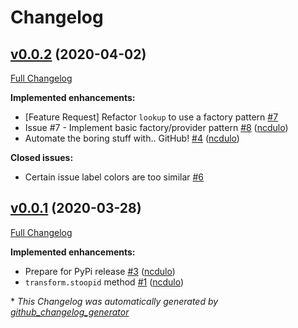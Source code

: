 # Changelog

## [v0.0.2](https://github.com/ncdulo/word_tools/tree/v0.0.2) (2020-04-02)

[Full Changelog](https://github.com/ncdulo/word_tools/compare/v0.0.1...v0.0.2)

**Implemented enhancements:**

- \[Feature Request\] Refactor `lookup` to use a factory pattern [\#7](https://github.com/ncdulo/word_tools/issues/7)
- Issue \#7 - Implement basic factory/provider pattern [\#8](https://github.com/ncdulo/word_tools/pull/8) ([ncdulo](https://github.com/ncdulo))
- Automate the boring stuff with.. GitHub! [\#4](https://github.com/ncdulo/word_tools/pull/4) ([ncdulo](https://github.com/ncdulo))

**Closed issues:**

- Certain issue label colors are too similar [\#6](https://github.com/ncdulo/word_tools/issues/6)

## [v0.0.1](https://github.com/ncdulo/word_tools/tree/v0.0.1) (2020-03-28)

[Full Changelog](https://github.com/ncdulo/word_tools/compare/549f75ba04ffa9f64d8d0faa35a1324f2953970e...v0.0.1)

**Implemented enhancements:**

- Prepare for PyPi release [\#3](https://github.com/ncdulo/word_tools/pull/3) ([ncdulo](https://github.com/ncdulo))
- `transform.stoopid` method [\#1](https://github.com/ncdulo/word_tools/pull/1) ([ncdulo](https://github.com/ncdulo))



\* *This Changelog was automatically generated by [github_changelog_generator](https://github.com/github-changelog-generator/github-changelog-generator)*
